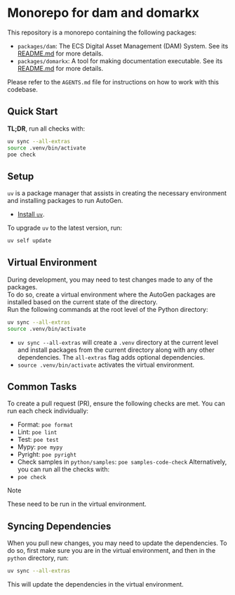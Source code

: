 # Monorepo for dam and domarkx

This repository is a monorepo containing the following packages:

-   `packages/dam`: The ECS Digital Asset Management (DAM) System. See its [README.md](packages/dam/README.md) for more details.
-   `packages/domarkx`: A tool for making documentation executable. See its [README.md](packages/domarkx/README.md) for more details.

Please refer to the `AGENTS.md` file for instructions on how to work with this codebase.

## Quick Start

**TL;DR**, run all checks with:

```sh
uv sync --all-extras
source .venv/bin/activate
poe check
```

## Setup

`uv` is a package manager that assists in creating the necessary environment and installing packages to run AutoGen.

- [Install `uv`](https://docs.astral.sh/uv/getting-started/installation/).

To upgrade `uv` to the latest version, run:

```sh
uv self update
```

## Virtual Environment

During development, you may need to test changes made to any of the packages.\
To do so, create a virtual environment where the AutoGen packages are installed based on the current state of the directory.\
Run the following commands at the root level of the Python directory:

```sh
uv sync --all-extras
source .venv/bin/activate
```

- `uv sync --all-extras` will create a `.venv` directory at the current level and install packages from the current directory along with any other dependencies. The `all-extras` flag adds optional dependencies.
- `source .venv/bin/activate` activates the virtual environment.

## Common Tasks

To create a pull request (PR), ensure the following checks are met. You can run each check individually:

- Format: `poe format`
- Lint: `poe lint`
- Test: `poe test`
- Mypy: `poe mypy`
- Pyright: `poe pyright`
- Check samples in `python/samples`: `poe samples-code-check`
  Alternatively, you can run all the checks with:
- `poe check`

> [!NOTE]
> These need to be run in the virtual environment.

## Syncing Dependencies

When you pull new changes, you may need to update the dependencies.
To do so, first make sure you are in the virtual environment, and then in the `python` directory, run:

```sh
uv sync --all-extras
```

This will update the dependencies in the virtual environment.
